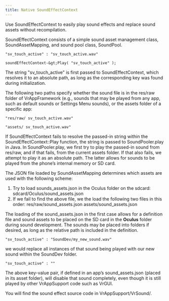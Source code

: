 ```yaml
---
title: Native SoundEffectContext
---
```


Use SoundEffectContext to easily play sound effects and replace sound assets without recompilation.

SoundEffectContext consists of a simple sound asset management class, SoundAssetMapping, and sound pool class, SoundPool.

```
"sv_touch_active" : "sv_touch_active.wav"
```

```
soundEffectContext-&gt;Play( "sv_touch_active" );
```

The string "sv_touch_active" is first passed to SoundEffectContext, which resolves it to an absolute path, as long as the corresponding key was found during initialization.

The following two paths specify whether the sound file is in the res/raw folder of VrAppFramework (e.g., sounds that may be played from any app, such as default sounds or Settings Menu sounds), or the assets folder of a specific app: 

```
"res/raw/ sv_touch_active.wav"
```

```
"assets/ sv_touch_active.wav"
```

If SoundEffectContext fails to resolve the passed-in string within the SoundEffectContext::Play function, the string is passed to SoundPooler.play in Java. In SoundPooler.play, we first try to play the passed-in sound from res/raw, and if that fails, from the current assets folder. If that also fails, we attempt to play it as an absolute path. The latter allows for sounds to be played from the phone’s internal memory or SD card.

The JSON file loaded by SoundAssetMapping determines which assets are used with the following scheme:

1. Try to load sounds\_assets.json in the Oculus folder on the sdcard: sdcard/Oculus/sound\_assets.json
2. If we fail to find the above file, we the load the following two files in this order: res/raw/sound\_assets.json assets/sound\_assets.json


The loading of the sound_assets.json in the first case allows for a definition file and sound assets to be placed on the SD card in the **Oculus** folder during sound development. The sounds may be placed into folders if desired, as long as the relative path is included in the definition. 

```
"sv_touch_active" : "SoundDev/my_new_sound.wav"
```

we would replace all instances of that sound being played with our new sound within the SoundDev folder.

```
"sv_touch_active" : ""
```

The above key-value pair, if defined in an app’s sound_assets.json (placed in its asset folder), will disable that sound completely, even though it is still played by other VrAppSupport code such as VrGUI.

You will find the sound effect source code in VrAppSupport/VrSound/. 
